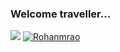 ### Welcome traveller...

![](https://komarev.com/ghpvc/?username=Rohanmrao&color=green)
[![Rohanmrao](https://github-readme-stats.vercel.app/api?username=Rohanmrao)](https://github.com/Rohanmrao/github-readme-stats)

<!--
**Rohanmrao/Rohanmrao** is a ✨ _special_ ✨ repository because its `README.md` (this file) appears on your GitHub profile.

Here are some ideas to get you started:

- 🔭 I’m currently working on ...
- 🌱 I’m currently learning ...
- 👯 I’m looking to collaborate on ...
- 🤔 I’m looking for help with ...
- 💬 Ask me about ...
- 📫 How to reach me: ...
- 😄 Pronouns: ...
- ⚡ Fun fact: ...
-->
